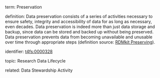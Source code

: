term: Preservation

definition: Data preservation consists of a series of activities necessary to ensure safety, integrity and accessibility of data for as long as necessary, even decades. Data preservation is indeed more than just data storage and backup, since data can be stored and backed up without being preserved. Data preservation prevents data from becoming unavailable and unusable over time through appropriate steps (definition source: [RDMkit Preserving](https://rdmkit.elixir-europe.org/preserving)).

identifier: [t4fs:0000328](https://bioregistry.io/t4fs:0000328)

topic: Research Data Lifecycle

related: Data Stewardship Activity